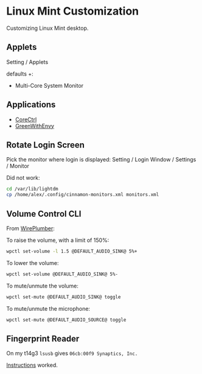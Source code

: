 # Linux Mint Customization

Customizing Linux Mint desktop.

## Applets

Setting / Applets

defaults +:

* Multi-Core System Monitor

## Applications

* [CoreCtrl](https://gitlab.com/corectrl/corectrl)
* [GreenWithEnvy](https://gitlab.com/leinardi/gwe)

## Rotate Login Screen

Pick the monitor where login is displayed:
Setting / Login Window / Settings / Monitor

Did not work:
```sh
cd /var/lib/lightdm
cp /home/alex/.config/cinnamon-monitors.xml monitors.xml
```

## Volume Control CLI

From [WirePlumber](https://wiki.archlinux.org/title/WirePlumber#Keyboard_volume_control):

To raise the volume, with a limit of 150%:
```sh
wpctl set-volume -l 1.5 @DEFAULT_AUDIO_SINK@ 5%+
```
To lower the volume:
```sh
wpctl set-volume @DEFAULT_AUDIO_SINK@ 5%-
```
To mute/unmute the volume:
```sh
wpctl set-mute @DEFAULT_AUDIO_SINK@ toggle
```
To mute/unmute the microphone:
```sh
wpctl set-mute @DEFAULT_AUDIO_SOURCE@ toggle
```

## Fingerprint Reader

On my t14g3 `lsusb` gives `06cb:00f9 Synaptics, Inc.`

[Instructions](https://forums.linuxmint.com/viewtopic.php?t=408129) worked.
